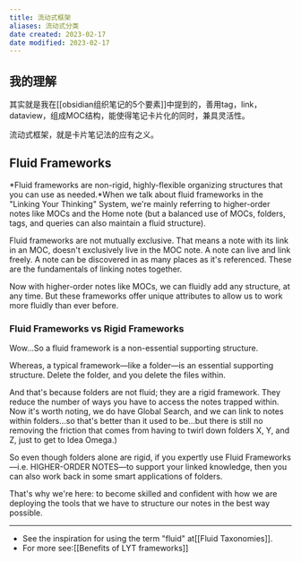 ```yaml
---
title: 流动式框架
aliases: 流动式分类
date created: 2023-02-17
date modified: 2023-02-17
---
```


## 我的理解

其实就是我在[[obsidian组织笔记的5个要素]]中提到的，善用tag，link，dataview，组成MOC结构，能使得笔记卡片化的同时，兼具灵活性。

流动式框架，就是卡片笔记法的应有之义。

## Fluid Frameworks

*Fluid frameworks are non-rigid, highly-flexible organizing structures that you can use as needed.*When we talk about fluid frameworks in the "Linking Your Thinking" System, we're mainly referring to higher-order notes like MOCs and the Home note (but a balanced use of MOCs, folders, tags, and queries can also maintain a fluid structure).

Fluid frameworks are not mutually exclusive. That means a note with its link in an MOC, doesn't exclusively live in the MOC note. A note can live and link freely. A note can be discovered in as many places as it's referenced. These are the fundamentals of linking notes together.

Now with higher-order notes like MOCs, we can fluidly add any structure, at any time. But these frameworks offer unique attributes to allow us to work more fluidly than ever before.

### Fluid Frameworks vs Rigid Frameworks

Wow…So a fluid framework is a non-essential supporting structure.

Whereas, a typical framework—like a folder—is an essential supporting structure. Delete the folder, and you delete the files within.

And that's because folders are not fluid; they are a rigid framework. They reduce the number of ways you have to access the notes trapped within. Now it's worth noting, we do have Global Search, and we can link to notes within folders…so that's better than it used to be…but there is still no removing the friction that comes from having to twirl down folders X, Y, and Z, just to get to Idea Omega.)

So even though folders alone are rigid, if you expertly use Fluid Frameworks—i.e. HIGHER-ORDER NOTES—to support your linked knowledge, then you can also work back in some smart applications of folders.

That's why we're here: to become skilled and confident with how we are deploying the tools that we have to structure our notes in the best way possible.

---
- See the inspiration for using the term "fluid" at[[Fluid Taxonomies]].
- For more see:[[Benefits of LYT frameworks]]
